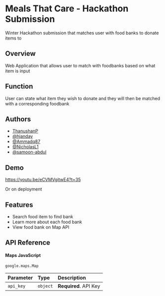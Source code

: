 # Meals That Care - Hackathon Submission

Winter Hackathon submission that matches user with food banks to donate items to 

## Overview

Web Application that allows user to match with foodbanks based on what item is input

## Function
User can state what item they wish to donate and they will then be matched with a corresponding foodbank

## Authors

- [ThanushanP](https://github.com/ThanushanP)
- [@hjanday](https://github.com/hjanday)
- [@Ammadq87](https://github.com/Ammadq87)
- [@NicholasL1](https://github.com/NicholasL1)
- [@samoon-abdul](https://github.com/samoon-abdul)
## Demo

https://youtu.be/eCVMVgitwE4?t=35 

Or on deployment 

## Features

- Search food item to find bank
- Learn more about each food bank
- View food bank on Map API

## API Reference

#### Maps JavaScript 

```http
google.maps.Map
```

| Parameter | Type     | Description                |
| :-------- | :------- | :------------------------- |
| `api_key` | `object` | **Required**. API Key |



